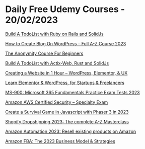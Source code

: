 # Daily Free Udemy Courses - 20/02/2023

[Build A TodoList with Ruby on Rails and SolidJs](https://www.udemy.com/course/build-a-todolist-with-ruby-on-rails-and-solidjs/?couponCode=FREE_RUBY)
[How to Create Blog On WordPress – Full A-Z Course 2023](https://www.udemy.com/course/create-blog-on-wordpress-hindi/?couponCode=6THPROMO)
[The Anonymity Course For Beginners](https://www.udemy.com/course/anonymity/?couponCode=ANONYMOUS-9)
[Build A TodoList with Actix-Web, Rust and SolidJs](https://www.udemy.com/course/build-a-todolist-with-actix-web-rust-and-solidjs/?couponCode=FREE_RUST)
[Creating a Website in 1 Hour – WordPress, Elementor, & UX](https://www.udemy.com/course/creating-a-website-in-1-hour-wordpress-elementor-ux/?couponCode=5EAE10763A5F3CA50033)
[Learn Elementor & WordPress, for Startups & Freelancers](https://www.udemy.com/course/beginner-to-expert-learn-elementor-wordpress/?couponCode=F4E7A5BDC56A4652FF94)
[MS-900: Microsoft 365 Fundamentals Practice Exam Tests 2023](https://www.udemy.com/course/ms-900-microsoft-365-fundamentals-practice-exam-tests-2023/?couponCode=337B75DBEE0ECAED8348)
[Amazon AWS Certified Security – Specialty Exam](https://www.udemy.com/course/aws-certified-security-specialty-exam-j/?couponCode=09E5ADE80715CA3C12F1)
[Create a Survival Game in Javascript with Phaser 3 in 2023](https://www.udemy.com/course/create-a-survival-game-in-javascript-with-phaser-3-in-2020/?couponCode=SURVIVAL_FREE3)
[Shopify Dropshipping 2023: The complete A-Z Masterclass](https://www.udemy.com/course/digital-dropshipping/?couponCode=FREE23)
[Amazon Automation 2023: Resell existing products on Amazon](https://www.udemy.com/course/amazon-automation-the-new-business-strategies/?couponCode=FREE23)
[Amazon FBA: The 2023 Business Model & Strategies](https://www.udemy.com/course/amazon-fba-the-new-business-strategies/?couponCode=FREE23)

